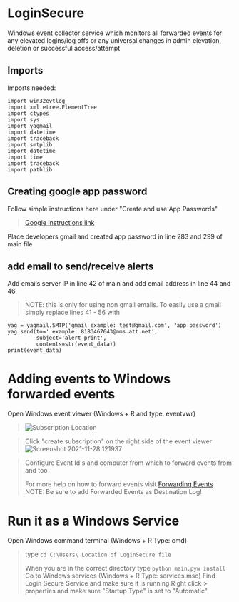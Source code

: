 # LoginSecure
Windows event collector service which monitors all forwarded events for any elevated logins/log offs or any universal changes in admin elevation, deletion or successful access/attempt 

## Imports
Imports needed:
```
import win32evtlog
import xml.etree.ElementTree
import ctypes
import sys
import yagmail
import datetime
import traceback
import smtplib
import datetime
import time 
import traceback
import pathlib
```

## Creating google app password
Follow simple instructions here under "Create and use App Passwords"
> [Google instructions link](https://support.google.com/mail/answer/185833?hl=en)
> 
Place developers gmail and created app password in line 283 and 299 of main file

## add email to send/receive alerts
Add emails server IP in line 42 of main and add email address in line 44 and 46
>NOTE: this is only for using non gmail emails. To easily use a gmail simply replace lines 41 - 56 with
```
yag = yagmail.SMTP('gmail example: test@gmail.com', 'app password')
yag.send(to=' example: 8183467643@mms.att.net',
         subject='alert_print',
         contents=str(event_data))
print(event_data)
```
# Adding events to Windows forwarded events
Open Windows event viewer (Windows + R and type: eventvwr)
>![Subscription Location](https://user-images.githubusercontent.com/93505099/143784391-a4fbffc4-cb24-4df2-a18f-a296988988bb.png)

>Click "create subscription" on the right side of the event viewer
>![Screenshot 2021-11-28 121937](https://user-images.githubusercontent.com/93505099/143784526-06f372f5-6acc-4eb3-8a0a-67c38e932c4f.png)

>Configure Event Id's and computer from which to forward events from and too
>
>For more help on how to forward events visit [Forwarding Events](https://adamtheautomator.com/windows-event-collector/)
>NOTE: Be sure to add Forwarded Events as Destination Log!

# Run it as a Windows Service
Open Windows command terminal (Windows + R Type: cmd)
>type 
>```cd C:\Users\ Location of LoginSecure file```
>
>When you are in the correct directory type
>```python main.pyw install```
>Go to Windows services (Windows + R Type: services.msc)
>Find Login Secure Service and make sure it is running 
>Right click > properties and make sure "Startup Type" is set to "Automatic"
